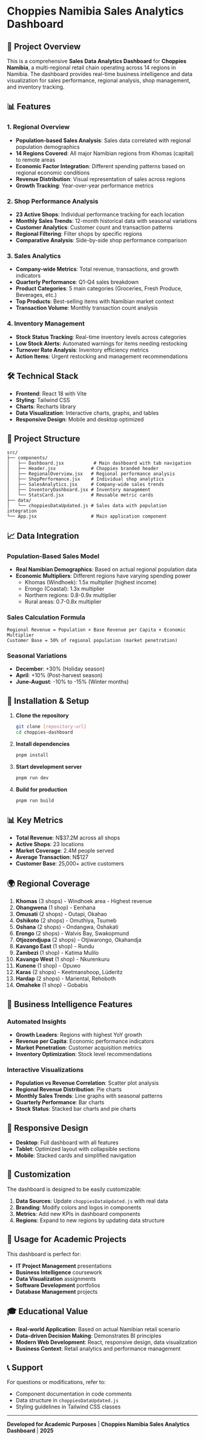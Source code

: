 # Choppies Namibia Sales Analytics Dashboard

## 🏪 Project Overview

This is a comprehensive **Sales Data Analytics Dashboard** for **Choppies Namibia**, a multi-regional retail chain operating across 14 regions in Namibia. The dashboard provides real-time business intelligence and data visualization for sales performance, regional analysis, shop management, and inventory tracking.

## 📊 Features

### 1. Regional Overview
- **Population-based Sales Analysis**: Sales data correlated with regional population demographics
- **14 Regions Covered**: All major Namibian regions from Khomas (capital) to remote areas
- **Economic Factor Integration**: Different spending patterns based on regional economic conditions
- **Revenue Distribution**: Visual representation of sales across regions
- **Growth Tracking**: Year-over-year performance metrics

### 2. Shop Performance Analysis
- **23 Active Shops**: Individual performance tracking for each location
- **Monthly Sales Trends**: 12-month historical data with seasonal variations
- **Customer Analytics**: Customer count and transaction patterns
- **Regional Filtering**: Filter shops by specific regions
- **Comparative Analysis**: Side-by-side shop performance comparison

### 3. Sales Analytics
- **Company-wide Metrics**: Total revenue, transactions, and growth indicators
- **Quarterly Performance**: Q1-Q4 sales breakdown
- **Product Categories**: 5 main categories (Groceries, Fresh Produce, Beverages, etc.)
- **Top Products**: Best-selling items with Namibian market context
- **Transaction Volume**: Monthly transaction count analysis

### 4. Inventory Management
- **Stock Status Tracking**: Real-time inventory levels across categories
- **Low Stock Alerts**: Automated warnings for items needing restocking
- **Turnover Rate Analysis**: Inventory efficiency metrics
- **Action Items**: Urgent restocking and management recommendations

## 🛠 Technical Stack

- **Frontend**: React 18 with Vite
- **Styling**: Tailwind CSS
- **Charts**: Recharts library
- **Data Visualization**: Interactive charts, graphs, and tables
- **Responsive Design**: Mobile and desktop optimized

## 📁 Project Structure

```
src/
├── components/
│   ├── Dashboard.jsx           # Main dashboard with tab navigation
│   ├── Header.jsx             # Choppies branded header
│   ├── RegionalOverview.jsx   # Regional performance analysis
│   ├── ShopPerformance.jsx    # Individual shop analytics
│   ├── SalesAnalytics.jsx     # Company-wide sales trends
│   ├── InventoryDashboard.jsx # Inventory management
│   └── StatsCard.jsx          # Reusable metric cards
├── data/
│   └── choppiesDataUpdated.js # Sales data with population integration
└── App.jsx                    # Main application component
```

## 📈 Data Integration

### Population-Based Sales Model
- **Real Namibian Demographics**: Based on actual regional population data
- **Economic Multipliers**: Different regions have varying spending power
  - Khomas (Windhoek): 1.5x multiplier (highest income)
  - Erongo (Coastal): 1.3x multiplier
  - Northern regions: 0.8-0.9x multiplier
  - Rural areas: 0.7-0.8x multiplier

### Sales Calculation Formula
```
Regional Revenue = Population × Base Revenue per Capita × Economic Multiplier
Customer Base = 50% of regional population (market penetration)
```

### Seasonal Variations
- **December**: +30% (Holiday season)
- **April**: +10% (Post-harvest season)
- **June-August**: -10% to -15% (Winter months)

## 🚀 Installation & Setup

1. **Clone the repository**
   ```bash
   git clone [repository-url]
   cd choppies-dashboard
   ```

2. **Install dependencies**
   ```bash
   pnpm install
   ```

3. **Start development server**
   ```bash
   pnpm run dev
   ```

4. **Build for production**
   ```bash
   pnpm run build
   ```

## 📊 Key Metrics

- **Total Revenue**: N$37.2M across all shops
- **Active Shops**: 23 locations
- **Market Coverage**: 2.4M people served
- **Average Transaction**: N$127
- **Customer Base**: 25,000+ active customers

## 🌍 Regional Coverage

1. **Khomas** (3 shops) - Windhoek area - Highest revenue
2. **Ohangwena** (1 shop) - Eenhana
3. **Omusati** (2 shops) - Outapi, Okahao
4. **Oshikoto** (2 shops) - Omuthiya, Tsumeb
5. **Oshana** (2 shops) - Ondangwa, Oshakati
6. **Erongo** (2 shops) - Walvis Bay, Swakopmund
7. **Otjozondjupa** (2 shops) - Otjiwarongo, Okahandja
8. **Kavango East** (1 shop) - Rundu
9. **Zambezi** (1 shop) - Katima Mulilo
10. **Kavango West** (1 shop) - Nkurenkuru
11. **Kunene** (1 shop) - Opuwo
12. **Karas** (2 shops) - Keetmanshoop, Lüderitz
13. **Hardap** (2 shops) - Mariental, Rehoboth
14. **Omaheke** (1 shop) - Gobabis

## 🎯 Business Intelligence Features

### Automated Insights
- **Growth Leaders**: Regions with highest YoY growth
- **Revenue per Capita**: Economic performance indicators
- **Market Penetration**: Customer acquisition metrics
- **Inventory Optimization**: Stock level recommendations

### Interactive Visualizations
- **Population vs Revenue Correlation**: Scatter plot analysis
- **Regional Revenue Distribution**: Pie charts
- **Monthly Sales Trends**: Line graphs with seasonal patterns
- **Quarterly Performance**: Bar charts
- **Stock Status**: Stacked bar charts and pie charts

## 📱 Responsive Design

- **Desktop**: Full dashboard with all features
- **Tablet**: Optimized layout with collapsible sections
- **Mobile**: Stacked cards and simplified navigation

## 🔧 Customization

The dashboard is designed to be easily customizable:

1. **Data Sources**: Update `choppiesDataUpdated.js` with real data
2. **Branding**: Modify colors and logos in components
3. **Metrics**: Add new KPIs in dashboard components
4. **Regions**: Expand to new regions by updating data structure

## 📝 Usage for Academic Projects

This dashboard is perfect for:
- **IT Project Management** presentations
- **Business Intelligence** coursework
- **Data Visualization** assignments
- **Software Development** portfolios
- **Database Management** projects

## 🎓 Educational Value

- **Real-world Application**: Based on actual Namibian retail scenario
- **Data-driven Decision Making**: Demonstrates BI principles
- **Modern Web Development**: React, responsive design, data visualization
- **Business Context**: Retail analytics and performance management

## 📞 Support

For questions or modifications, refer to:
- Component documentation in code comments
- Data structure in `choppiesDataUpdated.js`
- Styling guidelines in Tailwind CSS classes

---

**Developed for Academic Purposes** | **Choppies Namibia Sales Analytics Dashboard** | **2025**